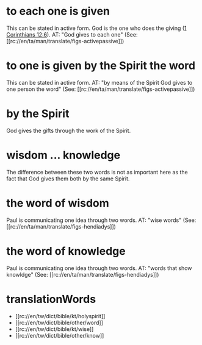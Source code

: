 # to each one is given

This can be stated in active form. God is the one who does the giving ([1 Corinthians 12:6](./04.md)). AT: "God gives to each one" (See: [[rc://en/ta/man/translate/figs-activepassive]])

# to one is given by the Spirit the word

This can be stated in active form. AT: "by means of the Spirit God gives to one person the word" (See: [[rc://en/ta/man/translate/figs-activepassive]])

# by the Spirit

God gives the gifts through the work of the Spirit.

# wisdom ... knowledge

The difference between these two words is not as important here as the fact that God gives them both by the same Spirit.

# the word of wisdom

Paul is communicating one idea through two words. AT: "wise words" (See: [[rc://en/ta/man/translate/figs-hendiadys]])

# the word of knowledge

Paul is communicating one idea through two words. AT: "words that show knowldge" (See: [[rc://en/ta/man/translate/figs-hendiadys]])

# translationWords

* [[rc://en/tw/dict/bible/kt/holyspirit]]
* [[rc://en/tw/dict/bible/other/word]]
* [[rc://en/tw/dict/bible/kt/wise]]
* [[rc://en/tw/dict/bible/other/know]]